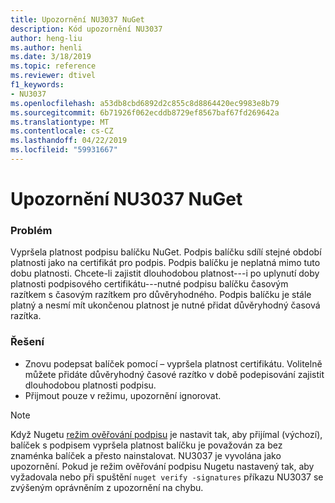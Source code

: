 ```yaml
---
title: Upozornění NU3037 NuGet
description: Kód upozornění NU3037
author: heng-liu
ms.author: henli
ms.date: 3/18/2019
ms.topic: reference
ms.reviewer: dtivel
f1_keywords:
- NU3037
ms.openlocfilehash: a53db8cbd6892d2c855c8d8864420ec9983e8b79
ms.sourcegitcommit: 6b71926f062ecddb8729ef8567baf67fd269642a
ms.translationtype: MT
ms.contentlocale: cs-CZ
ms.lasthandoff: 04/22/2019
ms.locfileid: "59931667"
---
```

# <a name="nuget-warning-nu3037"></a>Upozornění NU3037 NuGet

### <a name="issue"></a>Problém

Vypršela platnost podpisu balíčku NuGet.
Podpis balíčku sdílí stejné období platnosti jako na certifikát pro podpis. Podpis balíčku je neplatná mimo tuto dobu platnosti.
Chcete-li zajistit dlouhodobou platnost---i po uplynutí doby platnosti podpisového certifikátu---nutné podpisu balíčku časovým razítkem s časovým razítkem pro důvěryhodného. Podpis balíčku je stále platný a nesmí mít ukončenou platnost je nutné přidat důvěryhodný časová razítka.


### <a name="solution"></a>Řešení

* Znovu podepsat balíček pomocí – vypršela platnost certifikátu. Volitelně můžete přidáte důvěryhodný časové razítko v době podepisování zajistit dlouhodobou platnosti podpisu.
* Přijmout pouze v režimu, upozornění ignorovat.

> [!Note]
> Když Nugetu [režim ověřování podpisu](https://docs.microsoft.com/en-us/nuget/consume-packages/installing-signed-packages#configure-package-signature-requirements) je nastavit tak, aby přijímal (výchozí), balíček s podpisem vypršela platnost balíčku je považován za bez znaménka balíček a přesto nainstalovat. NU3037 je vyvolána jako upozornění. Pokud je režim ověřování podpisu Nugetu nastavený tak, aby vyžadovala nebo při spuštění `nuget verify -signatures` příkazu NU3037 se zvýšeným oprávněním z upozornění na chybu. 